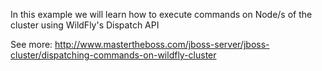 In this example we will learn how to execute commands on Node/s of the cluster using WildFly's Dispatch API

See more: http://www.mastertheboss.com/jboss-server/jboss-cluster/dispatching-commands-on-wildfly-cluster
